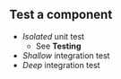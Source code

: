 ## Test a component

* *Isolated* unit test
  * See **Testing**
* *Shallow* integration test
* *Deep* integration test